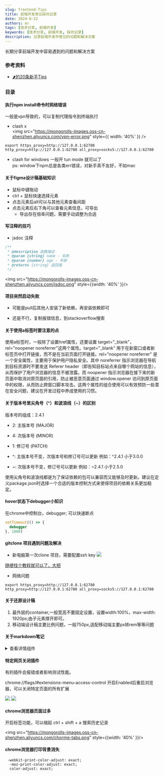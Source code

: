 ```yaml
---
slug: frontend-Tips
title: 前端开发常见踩坑记录
date: 2024-8-22
authors: mr
tags: [技术分享, 前端开发]
keywords: [技术分享, 前端开发, 踩坑记录]
description: 记录前端开发中常见的问题和解决方案
---
```


长期分享前端开发中容易遇到的问题和解决方案

<!-- truncate -->

### 参考资料

- [🌶️的20条新手Tips](https://juejin.cn/post/7301947438885191695)

### 目录

#### 执行npm install命令时网络错误

一般是vpn导致的，可以复制代理指令到终端执行

- clash x  
  <img src="https://mongorolls-images.oss-cn-shenzhen.aliyuncs.com/vpn-error.png" style={{ width: '40%' }} />

```base
export https_proxy=http://127.0.0.1:62780 http_proxy=http://127.0.0.1:62780 all_proxy=socks5://127.0.0.1:62780
```

- clash for windows 一般开 tun mode 就可以了  
  ps: window下npm总是各类err错误，对新手真不友好，不如mac

#### 关于figma设计稿基础知识

- 鼠标中键拖动
- ctrl + 鼠标快速选择元素
- 点击元素后alt可以与其他元素查看间距
- 点击元素后右下角可以查看元素信息，可导出
  - 导出存在倍率问题，需要手动调整为合适

#### 写注释的技巧

- jsdoc 注释

```javascript
/**
 * @description 函数描述
 * @param {string} name - 名称
 * @param {number} age - 年龄
 * @returns {string} 返回值
 */
```

<img src="https://mongorolls-images.oss-cn-shenzhen.aliyuncs.com/jsdoc.png" style={{width: '40%' }}/>

#### 项目突然启动失败

- 可能是pull后其他人安装了新依赖，再安装依赖即可

- 还是不行，复制报错信息，到stackoverflow搜索

#### 关于使用a标签时要注意的点

使用a标签时，一般除了设置href属性，还要设置 target="\_blank"，rel="noopener noreferrer"这两个属性。target="\_blank" 用于在新窗口或者新标签页中打开链接，而不是在当前页面打开链接。rel="noopener noreferrer" 是一个安全属性，主要用于保护用户隐私安全。其中 noreferrer 指示浏览器在导航到目标资源时不要发送 Referer header（即告知目标站点来自哪个网站的信息），从而保护了用户浏览器的信息不被泄露。而 noopener 指示浏览器在接下来的新页面中取消对原页面的引用，防止被恶意页面通过 window.opener 访问到原页面中的权限，从而防止跨窗口脚本攻击。这两个属性的组合使用可以有效预防一些潜在安全问题，建议在开发过程中养成使用的习惯。

#### 关于版本号里尖角号（^）和波浪线（~）的区别

版本号的组成：2.4.1

- 2: 主版本号 (MAJOR)
- 4: 次版本号 (MINOR)
- 1: 修订号 (PATCH)

- ^: 主版本号不变，次版本号和修订号可以更新 例如：^2.4.1 小于3.0.0
- ~: 次版本号不变，修订号可以更新 例如：~2.4.1 小于2.5.0

使用尖角号和波浪线都是为了保证依赖的包可以兼容而又能够及时更新。建议在定义package.json时选择一个合适的版本控制方式来使得项目的依赖关系更加稳定。

#### hover状态下debugger小知识

在chrome中控制台，debugger; 可以快速断点

```javascript
setTimeout(() => {
  debugger
}, 1000)
```

#### gitclone 项目遇到问题及解决

- 新电脑第一次clone 项目，需要配置ssh key <img src="https://mongorolls-images.oss-cn-shenzhen.aliyuncs.com/gitcloneerr.png"/>

[随便找个教程就可以了，大把](https://www.cnblogs.com/yulia/p/18027685.html)

- 网络问题

```base
export https_proxy=http://127.0.0.1:62780 http_proxy=http://127.0.0.1:62780 all_proxy=socks5://127.0.0.1:62780
```

#### 关于还原设计稿

1. 最外层的container,一般宽高不要固定设置，设置width:100%，max-width: 1920px;由子元素撑开即可。
2. 移动端设计稿主要比例问题，一般750px,适配移动端主要px转rem等等问题

#### 关于markdown笔记

<details>
<summary>查看详情组件</summary>

一些markdown笔记软件都支持这个html组件，可以折叠内容

```html
<details>
  <summary>查看详情组件</summary>
</details>
```

- [x] todo标签语法

```markdown
- [x] todo标签语法
```

</details>

#### 特定网页关闭插件

有的插件会报错或者影响测试性能。

chrome://flags/#extensions-menu-access-control
开启Enabled后重启浏览器，可以关闭特定页面的所有扩展

<div style={{display: 'flex', justifyContent: 'space-between'}}>
<img src="https://mongorolls-images.oss-cn-shenzhen.aliyuncs.com/chorme-extension.png" style={{width: '40%' }} />
<img src="https://mongorolls-images.oss-cn-shenzhen.aliyuncs.com/extensions-close.png" style={{width: '40%' }} />
</div>

#### chrome浏览器页面过多

开启标签功能，可以缩起
ctrl + shift + a 搜索历史记录

<img src="https://mongorolls-images.oss-cn-shenzhen.aliyuncs.com/chorme-tabs.png" style={{width: '40%' }}/>

#### chrome浏览器打印背景消失

```
 -webkit-print-color-adjust: exact;
  -moz-print-color-adjust: exact;
  color-adjust: exact;
```